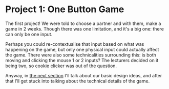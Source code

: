 # Project 1: One Button Game

The first project! We were told to choose a partner and with them, make a game in 2 weeks. Though there was one limitation, and it's a big one: there can only be one input. 

Perhaps you could re-contextualise that input based on what was happening on the game, but only one physical input could actually affect the game. There were also some technicalities surrounding this: is both moving and clicking the mouse 1 or 2 inputs? The lecturers decided on it being two, so cookie clicker was out of the question.

Anyway, in [the next section](Idea-Generation.md) I'll talk about our basic design ideas, and after that I'll get stuck into talking about the technical details of the game.
